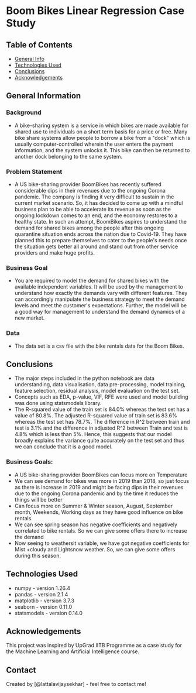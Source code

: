 # Boom Bikes Linear Regression Case Study

## Table of Contents
* [General Info](#general-information)
* [Technologies Used](#technologies-used)
* [Conclusions](#conclusions)
* [Acknowledgements](#acknowledgements)

<!-- You can include any other section that is pertinent to your problem -->

## General Information
### Background
- A bike-sharing system is a service in which bikes are made available for shared use to individuals on a short term basis for a price or free. Many bike share systems allow people to borrow a bike from a "dock" which is usually computer-controlled wherein the user enters the payment information, and the system unlocks it. This bike can then be returned to another dock belonging to the same system.

### Problem Statement
- A US bike-sharing provider BoomBikes has recently suffered considerable dips in their revenues due to the ongoing Corona pandemic. The company is finding it very difficult to sustain in the current market scenario. So, it has decided to come up with a mindful business plan to be able to accelerate its revenue as soon as the ongoing lockdown comes to an end, and the economy restores to a healthy state. In such an attempt, BoomBikes aspires to understand the demand for shared bikes among the people after this ongoing quarantine situation ends across the nation due to Covid-19. They have planned this to prepare themselves to cater to the people's needs once the situation gets better all around and stand out from other service providers and make huge profits.

### Business Goal
- You are required to model the demand for shared bikes with the available independent variables. It will be used by the management to understand how exactly the demands vary with different features. They can accordingly manipulate the business strategy to meet the demand levels and meet the customer's expectations. Further, the model will be a good way for management to understand the demand dynamics of a new market.

### Data
- The data set is a csv file with the bike rentals data for the Boom Bikes.

<!-- You don't have to answer all the questions - just the ones relevant to your project. -->

## Conclusions
- The major steps included in the python notebook are data understanding, data visualisation, data pre-processing, model training, feature selection, residual analysis, model evaluation on the test set.
- Concepts such as EDA, p-value, VIF, RFE were used and model building was done using statsmodels library.
- The R-squared value of the train set is 84.0% whereas the test set has a value of 80.8%. The adjusted R-squared value of train set is 83.6% whereas the test set has 78.7%. The difference in R^2 between train and test is 3.1% and the difference in adjusted R^2 between Train and test is 4.8% which is less than 5%. Hence, this suggests that our model broadly explains the variance quite accurately on the test set and thus we can conclude that it is a good model.

### Business Goals:
- A US bike-sharing provider BoomBikes can focus more on Temperature
- We can see demand for bikes was more in 2019 than 2018, so just focus as there is increase in 2019 and might be facing dips in their revenues due to the ongoing Corona pandemic and by the time it reduces the things will be better
- Can focus more on Summer & Winter season, August, September month, Weekends, Working days as they have good influence on bike rentals.
- We can see spring season has negative coefficients and negatively correlated to bike rentals. So we can give some offers there to increase the demand
- Now seeing to weathersit variable, we have got negative coefficients for Mist +cloudy and Lightsnow weather. So, we can give some offers during this season.

<!-- You don't have to answer all the questions - just the ones relevant to your project. -->


## Technologies Used
- numpy - version 1.26.4
- pandas - version 2.1.4
- matplotlib - version 3.7.3
- seaborn - version 0.11.0
- statsmodels - version 0.14.0

<!-- As the libraries versions keep on changing, it is recommended to mention the version of library used in this project -->

## Acknowledgements
This project was inspired by UpGrad IITB Programme as a case study for the Machine Learning and Artificial Intelligence course.

## Contact
Created by [@lattalavijaysekhar] - feel free to contact me!


<!-- Optional -->
<!-- ## License -->
<!-- This project is open source and available under the [... License](). -->

<!-- You don't have to include all sections - just the one's relevant to your project -->
